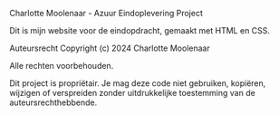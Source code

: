 Charlotte Moolenaar - Azuur Eindoplevering Project

Dit is mijn website voor de eindopdracht, gemaakt met HTML en CSS.

Auteursrecht Copyright (c) 2024 Charlotte Moolenaar

Alle rechten voorbehouden.

Dit project is propriëtair. Je mag deze code niet gebruiken, kopiëren, wijzigen of verspreiden zonder uitdrukkelijke toestemming van de auteursrechthebbende.
